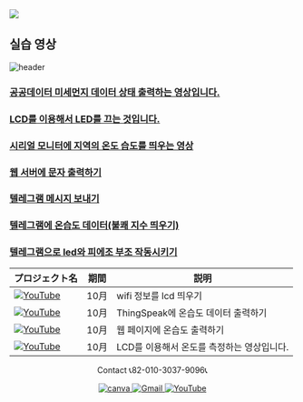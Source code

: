 <img src="https://img.shields.io/badge/C++-A8B9CC?style=flat-square&logo=C++&logoColor=white"/>

## 실습 영상
![header](https://capsule-render.vercel.app/api?type=egg&color=gradient&height=300&section=header&text=welcome%2&fontSize=50&desc=Arduino%20실습%20영상%20레파지토리)

### [공공데이터 미세먼지 데이터 상태 출력하는 영상입니다.](https://www.youtube.com/watch?v=Kx_GNM0-79k)
### [LCD를 이용해서 LED를 끄는 것입니다.](https://www.youtube.com/watch?v=y33I_QGTM3c)
### [시리얼 모니터에 지역의 온도 습도를 띄우는  영상](https://www.youtube.com/watch?v=vdfIM9Lhlps)
### [웹 서버에 문자 출력하기](https://www.youtube.com/shorts/UwctYmhBJ5I)
### [텔레그램 메시지 보내기](https://www.youtube.com/watch?v=gnahxwbEI4M)
### [텔레그램에 온습도 데이터(불쾌 지수 띄우기)](https://www.youtube.com/watch?v=szraAEoabFY)
### [텔레그램으로 led와 피에조 부조 작동시키기](https://www.youtube.com/watch?v=o7kvIzdei80)
 | プロジェクト名           | 期間          | 説明                 |
  |------------------------|---------------|--------------------|
  |<a href="https://www.youtube.com/watch?v=ahKks-Nlcj8"><img src="https://img.shields.io/badge/-YouTube-red?style=for-the-badge&logo=youtube"   alt="YouTube"> |10月 | wifi 정보를 lcd 띄우기|
  |<a href="https://www.youtube.com/watch?v=xYFIW5KN7jE"><img src="https://img.shields.io/badge/-YouTube-red?style=for-the-badge&logo=youtube"   alt="YouTube">| 10月 |ThingSpeak에 온습도 데이터 출력하기 |
  |<a href="https://www.youtube.com/watch?v=fqGMlaPy6Zg"><img src="https://img.shields.io/badge/-YouTube-red?style=for-the-badge&logo=youtube"   alt="YouTube">| 10月 |웹 페이지에 온습도 출력하기|
  |<a href="https://www.youtube.com/watch?v=TxiAmZT7U4g"><img src="https://img.shields.io/badge/-YouTube-red?style=for-the-badge&logo=youtube"   alt="YouTube">|10月|LCD를 이용해서 온도를 측정하는 영상입니다.|
 <p align="center">
  Contact 
  📞82-010-3037-9096📞
</p>

<p align="center">

 <a href="https://www.canva.com/design/DAFzY5opUiA/Ge33dSKE16cErBaDJDp-BA/edit">
    <img src="https://img.shields.io/badge/canva-00C4CC?style=for-the-badge&logo=canva" alt="canva">
  </a>
  <a href="mailto:a01030379096@gmail.com">
    <img src="https://img.shields.io/badge/-Gmail-red?style=for-the-badge&logo=Gmail" alt="Gmail">
  </a>
  <a href="https://www.youtube.com/channel/UC484ZJMavtoPOI4ey-HFdCA">
   <img src="https://img.shields.io/badge/-YouTube-red?style=for-the-badge&logo=youtube"   alt="YouTube">
 </a>
</p>
 
